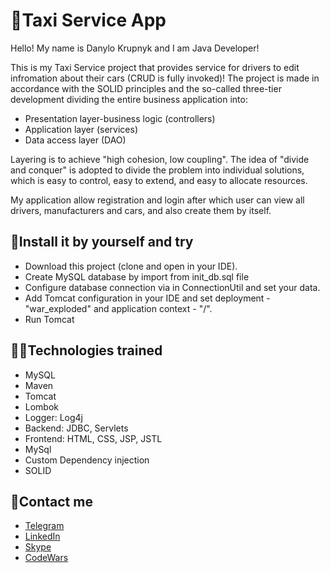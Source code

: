 # 🚖Taxi Service App

Hello! My name is Danylo Krupnyk and I am Java Developer! 

This is my Taxi Service project that provides service for drivers to edit infromation about their cars (CRUD is fully invoked)!
The project is made in accordance with the SOLID principles and the so-called three-tier development dividing the entire business application into:
- Presentation layer-business logic (controllers)
- Application layer (services)
- Data access layer (DAO)

Layering is to achieve "high cohesion, low coupling". The idea of "divide and conquer" is adopted to divide the problem into individual solutions, which is easy to control, easy to extend, and easy to allocate resources. 

My application allow registration and login after which user can view all drivers, manufacturers and cars, and also create them by itself.

## 🔧Install it by yourself and try
- Download this project (clone and open in your IDE).
- Create MySQL database by import from init_db.sql file
- Configure database connection via in ConnectionUtil and set your data.
- Add Tomcat configuration in your IDE and set deployment - "war_exploded" and application context - "/".
- Run Tomcat

## 👨‍💻Technologies trained
- MySQL
- Maven
- Tomcat
- Lombok
- Logger: Log4j
- Backend: JDBC, Servlets
- Frontend: HTML, CSS, JSP, JSTL
- MySql
- Custom Dependency injection
- SOLID

## 📝Contact me
- [Telegram](https://t.me/DKrupnyk)
- [LinkedIn](http://www.linkedin.com/in/danyloKrupnyk)
- [Skype](https://join.skype.com/invite/IX5MwBVFkWTg)
- [CodeWars](https://www.codewars.com/users/Danylo24)
